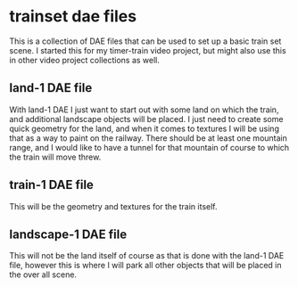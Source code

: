 # trainset dae files

This is a collection of DAE files that can be used to set up a basic train set scene. I started this for my timer-train video project, but might also use this in other video project collections as well.

## land-1 DAE file

With land-1 DAE I just want to start out with some land on which the train, and additional landscape objects will be placed. I just need to create some quick geometry for the land, and when it comes to textures I will be using that as a way to paint on the railway. There should be at least one mountain range, and I would like to have a tunnel for that mountain of course to which the train will move threw.

## train-1 DAE file

This will be the geometry and textures for the train itself.

## landscape-1 DAE file

This will not be the land itself of course as that is done with the land-1 DAE file, however this is where I will park all other objects that will be placed in the over all scene.